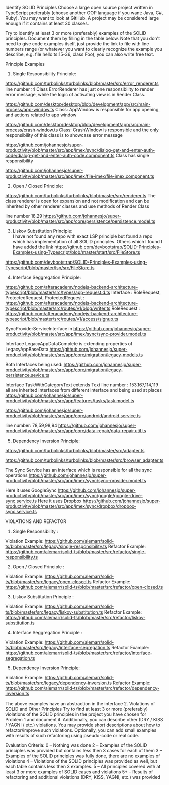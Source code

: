 Identify SOLID Principles
Choose a large open source project written in TypeScript preferably (choose another OOP language if you want: Java, C#, Ruby). You may want to look at GitHub. A project may be considered large enough if it contains at least 30 classes.

Try to identify at least 3 or more (preferably) examples of the SOLID principles. Document them by filling in the table below. Note that you don't need to give code examples itself, just provide the link to file with line numbers range (or whatever you want to clearly recognize the example you describe, e.g. file hello.ts:15-36, class Foo), you can also write free text.

Principle	Examples

1. Single Responsibility Principle:

https://github.com/turbolinks/turbolinks/blob/master/src/error_renderer.ts    
line number :4 Class ErrorRenderer has just one responsibility to render error message, while the logic of activating view is in Render Class.


https://github.com/desktop/desktop/blob/development/app/src/main-process/app-window.ts
Class: AppWindow is responsible for app opening, and actions related to app window

https://github.com/desktop/desktop/blob/development/app/src/main-process/crash-window.ts
Class: CrashWindow is responsible and the only responsibility of this class is to showcase error message 


https://github.com/johannesjo/super-productivity/blob/master/src/app/imex/sync/dialog-get-and-enter-auth-code/dialog-get-and-enter-auth-code.component.ts
Class has single responsibility

https://github.com/johannesjo/super-productivity/blob/master/src/app/imex/file-imex/file-imex.component.ts

	
2. Open / Closed Principle:

https://github.com/turbolinks/turbolinks/blob/master/src/renderer.ts
The class renderer is open for expansion and not modification and can be inherited by other renderer classes and use methods of Render Class

line number 18,29
https://github.com/johannesjo/super-productivity/blob/master/src/app/core/persistence/persistence.model.ts


3.  Liskov Substitution Principle: 	
I have not found any repo with exact LSP principle but found a repo which has implementation of all SOLID principles. Others which I found I have added the link 
https://github.com/devbootstrap/SOLID-Principles-Examples-using-Typescript/blob/master/start/src/FileStore.ts

https://github.com/devbootstrap/SOLID-Principles-Examples-using-Typescript/blob/master/lsp/src/FileStore.ts




4.  Interface Seggregation Principle:

https://github.com/afteracademy/nodejs-backend-architecture-typescript/blob/master/src/types/app-request.d.ts
Interface : RoleRequest, ProtectedRequest, 
ProtectedRequest : https://github.com/afteracademy/nodejs-backend-architecture-typescript/blob/master/src/routes/v1/blog/writer.ts
RoleRequest : https://github.com/afteracademy/nodejs-backend-architecture-typescript/blob/master/src/routes/v1/access/signup.ts


SyncProviderServiceInterface  in https://github.com/johannesjo/super-productivity/blob/master/src/app/imex/sync/sync-provider.model.ts


Interface LegacyAppDataComplete  is extending properties of LegacyAppBaseData
https://github.com/johannesjo/super-productivity/blob/master/src/app/core/migration/legacy-models.ts

Both Interfaces being used:
https://github.com/johannesjo/super-productivity/blob/master/src/app/core/migration/legacy-persistence.sevice.ts

Interface TaskWithCategoryText extends Text
line number :  153.167,114,119 all are inherited interfaces from different interface and being used at places
https://github.com/johannesjo/super-productivity/blob/master/src/app/features/tasks/task.model.ts

https://github.com/johannesjo/super-productivity/blob/master/src/app/core/android/android.service.ts

line number: 78,59,98,94
https://github.com/johannesjo/super-productivity/blob/master/src/app/core/data-repair/data-repair.util.ts 

5. Dependency Inversion Principle:	

https://github.com/turbolinks/turbolinks/blob/master/src/adapter.ts

https://github.com/turbolinks/turbolinks/blob/master/src/browser_adapter.ts

The Sync Service has an interface which is responsible for all the sync operations 
https://github.com/johannesjo/super-productivity/blob/master/src/app/imex/sync/sync-provider.model.ts

Here it uses GoogleSync
https://github.com/johannesjo/super-productivity/blob/master/src/app/imex/sync/google/google-drive-sync.service.ts
Here it uses Dropbox
https://github.com/johannesjo/super-productivity/blob/master/src/app/imex/sync/dropbox/dropbox-sync.service.ts



VIOLATIONS AND REFACTOR 

1. Single Responsibility :

Violation Example: https://github.com/alemarr/solid-ts/blob/master/src/legacy/single-responsibility.ts
Refactor Example: https://github.com/alemarr/solid-ts/blob/master/src/refactor/single-responsibility.ts

2. Open / Closed Principle :

Violation Example: https://github.com/alemarr/solid-ts/blob/master/src/legacy/open-closed.ts
Refactor Example: https://github.com/alemarr/solid-ts/blob/master/src/refactor/open-closed.ts

3. Liskov Substitution Principle :

Violation Example: https://github.com/alemarr/solid-ts/blob/master/src/legacy/liskov-substitution.ts
Refactor Example: https://github.com/alemarr/solid-ts/blob/master/src/refactor/liskov-substitution.ts

4. Interface Seggregation Principle :

Violation Example: https://github.com/alemarr/solid-ts/blob/master/src/legacy/interface-segregation.ts
Refactor Example: https://github.com/alemarr/solid-ts/blob/master/src/refactor/interface-segregation.ts

5. Dependency Inversion Principle:

Violation Example: https://github.com/alemarr/solid-ts/blob/master/src/legacy/dependency-inversion.ts
Refactor Example: https://github.com/alemarr/solid-ts/blob/master/src/refactor/dependency-inversion.ts




The above examples have an abstraction in the interface 
2.	Violations of SOLID and Other Principles
Try to find at least 3 or more (preferably) violations of the SOLID principles in the project you have chosen for Problem 1 and document it. Additionally, you can describe other (DRY / KISS / YAGNI / etc.) violations.
You may provide short descriptions about how to refactor/improve such violations.
Optionally, you can add small examples with results of such refactoring using pseudo-code or real code.


Evaluation Criteria:
0 – Nothing was done
2 – Examples of the SOLID principles was provided but contains less then 3 cases for each of them 
3 – Examples of the SOLID principles was fully done, there are no examples of violations
4 – Violations of the SOLID principles was provided as well, but each table contains less then 3 examples. 
5 – All principles covered with at least 3 or more examples of SOLID cases and violations
5+ – Results of refactoring and additional violations (DRY, KISS, YAGNI, etc.) was provided
